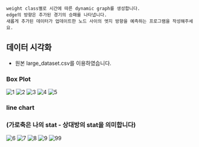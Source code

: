 
    weight class별로 시간에 따른 dynamic graph를 생성합니다.
    edge의 방향은 추가된 경기의 승패를 나타냅니다.
    새롭게 추가된 데이터가 업데이트한 노드 사이의 엣지 방향을 예측하는 프로그램을 작성해주세요.

## 데이터 시각화
- 원본 large_dataset.csv를 이용하였습니다.

### Box Plot

![1](https://github.com/user-attachments/assets/c82abd54-6fa5-423a-af0a-af230224be55)
![2](https://github.com/user-attachments/assets/3f921a00-c024-4114-9753-bc8154cbca81)
![3](https://github.com/user-attachments/assets/9f7b2e67-ba8d-4220-a793-18ea1d90ee34)
![4](https://github.com/user-attachments/assets/8d7bd8bf-277f-4bfd-a5b6-babd544b143f)
![5](https://github.com/user-attachments/assets/6d760c5a-45f3-422c-9820-f47f3850b1e5)

### line chart
### (가로축은 나의 stat - 상대방의 stat을 의미합니다)
![6](https://github.com/user-attachments/assets/9910c129-defe-4fdc-9897-5e2fb09dea01)
![7](https://github.com/user-attachments/assets/5a7767f0-d7eb-4963-8e7b-97817c2bcb71)
![8](https://github.com/user-attachments/assets/5f93119f-072b-43a6-9e1d-ae4a004054c5)
![9](https://github.com/user-attachments/assets/31c22290-0903-4fc8-b0b2-51998188c68a)
![99](https://github.com/user-attachments/assets/16b15c5a-1cfe-446b-88f1-1a234e671aa6)
